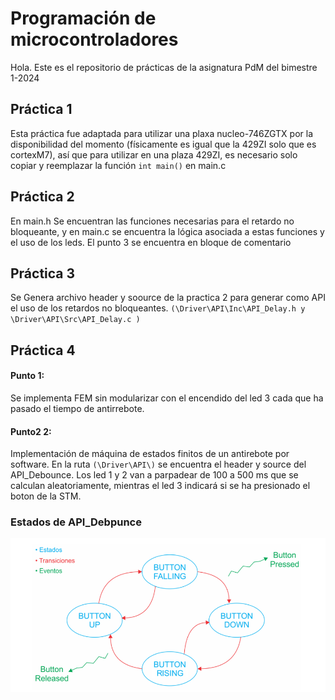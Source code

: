 # Programación de microcontroladores

Hola. Este es el repositorio de prácticas de la asignatura PdM del bimestre 1-2024

## Práctica 1

Esta práctica fue adaptada para utilizar una plaxa nucleo-746ZGTX por la disponibilidad del momento (físicamente es igual que la 429ZI solo que es cortexM7), así que para utilizar en una plaza 429ZI, es necesario solo copiar y reemplazar la función ```int main()``` en main.c

## Práctica 2

En main.h Se encuentran las funciones necesarias para el retardo no bloqueante, y en main.c se encuentra la lógica asociada a estas funciones y el uso de los leds. El punto 3 se encuentra en bloque de comentario

## Práctica 3

Se Genera archivo header y soource de la practica 2 para generar como API el uso de los retardos no bloqueantes. ```(\Driver\API\Inc\API_Delay.h y \Driver\API\Src\API_Delay.c )```  

## Práctica 4

#### Punto 1:
Se implementa FEM sin modularizar con el encendido del led 3 cada que ha pasado el tiempo de antirrebote.


#### Punto2 2:
Implementación de máquina de estados finitos de un antirebote por software. En la ruta ```(\Driver\API\)``` se encuentra el header y source del API_Debounce. Los led 1 y 2 van a parpadear de 100 a 500 ms que se calculan aleatoriamente, mientras el led 3 indicará si se ha presionado el boton de la STM.

### Estados de API_Debpunce

![Estados del API debounce](PRACTICA%204_01/FSM.png)


